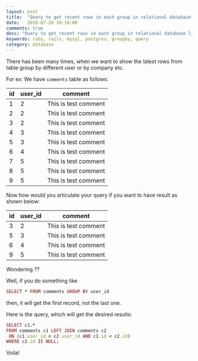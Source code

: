 ```yaml
---
layout: post
title:  "Query to get recent rows in each group in relational database"
date:   2016-07-26 10:18:00
comments: true
desc: "Query to get recent rows in each group in relational database like mysql, postgres etc."
keywords: ruby, rails, mysql, postgres, groupby, query
category: database
---
```


There has been many times, when we want to show the latest rows from table group by different user or by company etc. 

For ex: We have `comments` table as follows:

 id   | user_id   | comment 
 --- | --- | ---
1 | 2 | This is test comment  
2 | 2 | This is test comment  
3 | 2 | This is test comment  
4 | 3 | This is test comment  
5 | 3 | This is test comment  
6 | 4 | This is test comment  
7 | 5 | This is test comment  
8 | 5 | This is test comment  
9 | 5 | This is test comment  

Now how would you articulate your query if you want to have result as shown below: 

 id   | user_id   | comment 
 --- | --- | ---
3 | 2 | This is test comment  
5 | 3 | This is test comment  
6 | 4 | This is test comment  
9 | 5 | This is test comment  

Wondering ?? 

Well, if you do something like 

```ruby
SELECT * FROM comments GROUP BY user_id
```

then, it will get the first record, not the last one. 

Here is the query, which will get the desired results: 

```ruby
SELECT c1.*
FROM comments c1 LEFT JOIN comments c2
 ON (c1.user_id = c2.user_id AND c1.id < c2.id)
WHERE c2.id IS NULL;
```

Voila!
